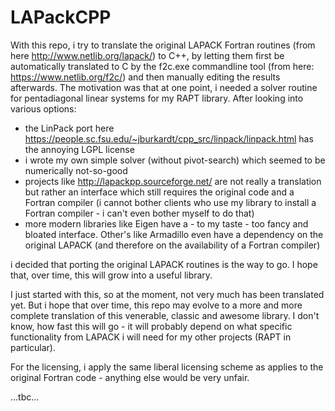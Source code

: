 # LAPackCPP

With this repo, i try to translate the original LAPACK Fortran routines (from here http://www.netlib.org/lapack/) to C++, by letting them first be automatically translated to C by the f2c.exe commandline tool (from here: https://www.netlib.org/f2c/) and then manually editing the results afterwards. The motivation was that at one point, i needed a solver routine for pentadiagonal linear systems for my RAPT library. After looking into various options:  

- the LinPack port here https://people.sc.fsu.edu/~jburkardt/cpp_src/linpack/linpack.html has the annoying LGPL license
- i wrote my own simple solver (without pivot-search) which seemed to be numerically not-so-good
- projects like http://lapackpp.sourceforge.net/ are not really a translation but rather an interface which still requires the original code and a Fortran compiler (i cannot bother clients who use my library to install a Fortran compiler - i can't even bother myself to do that)
- more modern libraries like Eigen have a - to my taste - too fancy and bloated interface. Other's like Armadillo even have a dependency on the original LAPACK (and therefore on the availability of a Fortran compiler)

i decided that porting the original LAPACK routines is the way to go. I hope that, over time, this will grow into a useful library.

I just started with this, so at the moment, not very much has been translated yet. But i hope that over time, this repo may evolve to a more and more complete translation of this venerable, classic and awesome library. I don't know, how fast this will go - it will probably depend on what specific functionality from LAPACK i will need for my other projects (RAPT in particular).

For the licensing, i apply the same liberal licensing scheme as applies to the original Fortran code - anything else would be very unfair.

...tbc...
